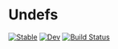 # Undefs

[![Stable](https://img.shields.io/badge/docs-stable-blue.svg)](https://mkitti.github.io/Undefs.jl/stable/)
[![Dev](https://img.shields.io/badge/docs-dev-blue.svg)](https://mkitti.github.io/Undefs.jl/dev/)
[![Build Status](https://github.com/mkitti/Undefs.jl/actions/workflows/CI.yml/badge.svg?branch=main)](https://github.com/mkitti/Undefs.jl/actions/workflows/CI.yml?query=branch%3Amain)

